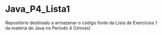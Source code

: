 # Java_P4_Lista1
Repositório destinado a armazenar o código fonte da Lista de Exercícios 1 da matéria de Java no Período 4 (Univás)
